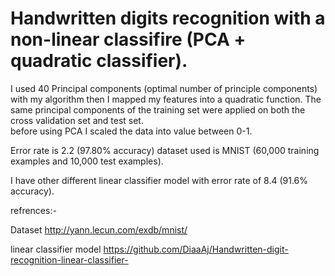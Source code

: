 # Handwritten digits recognition with a non-linear classifire (PCA + quadratic classifier).

I used 40 Principal components (optimal number of principle components) with my algorithm then I mapped my features into a quadratic function.
The same principal components of the training set were applied on both the cross validation set and test set.  
before using PCA I scaled the data into value between 0-1.

Error rate is 2.2 (97.80% accuracy) dataset used is MNIST (60,000 training examples and 10,000 test examples).

I have other different linear classifier model with error rate of 8.4 (91.6% accuracy).

refrences:-

Dataset http://yann.lecun.com/exdb/mnist/

linear classifier model https://github.com/DiaaAj/Handwritten-digit-recognition-linear-classifier-
